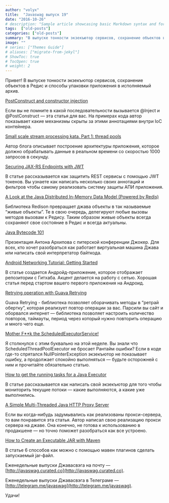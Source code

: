 ```yaml
---
author: "volyx"
title:  "Javaswag выпуск 19"
date: "2016-10-26"
# description: "Sample article showcasing basic Markdown syntax and formatting for HTML elements."
tags:  ["old-posts"]
categories: ["old-posts"]
summary: "В выпуске тонкости экзекъютор сервисов, сохранение объектов в Редис и способы упаковки приложения в исполняемый архив."
image: ""
# series: ["Themes Guide"]
# aliases: ["migrate-from-jekyl"]
# ShowToc: true
# TocOpen: true
# weight: 2
---
```

Привет!
В выпуске тонкости экзекъютор сервисов, сохранение объектов в Редис и способы упаковки приложения в исполняемый архив.

[PostConstruct and constructor injection](https://www.knitelius.com/2016/10/05/understanding-dependency-injection-part-2-postconstruct-and-constructor-injection/)

Если вы не помните в какой последовательности вызывается @Inject и @PostConstruct — эта статья для вас. На примерах кода автор показывает какие механизмы скрыты за этими аннотациями внутри IoC контейнера.

[Small scale stream processing kata. Part 1: thread pools](http://www.nurkiewicz.com/2016/10/small-scale-stream-processing-kata-part.html)

Автор блога описывает построение архитектуры приложения, которое должно обрабатывать данные в реальном времени со скоростью 1000 запросов в секунду. 


[Securing JAX-RS Endpoints with JWT](https://antoniogoncalves.org/2016/10/03/securing-jax-rs-endpoints-with-jwt/)

В статье рассказывается как защитить REST сервисы с помощью JWT токенов. 
Вы узнаете как написать несколько своих аннотаций и фильтров чтобы самому реализовать систему защиты АПИ приложения.


[A Look at the Java Distributed In-Memory Data Model (Powered by Redis)](https://dzone.com/articles/java-distributed-in-memory-data-model-powered-by-r)

Библиотека Redison превращает джава объекты в так называемые “живые объекты”. Те в свою очередь, делегируют любые вызовы методов вызовам к Редису. Таким образом живые объекты всегда сохраняют свое состояние в Редис и всегда актуальны. 


[Java Bytecode 101](https://speakerdeck.com/antonarhipov/java-bytecode-101)

Презентация Антона Архипова с питерской конференции Джокер. Для всех, кто хочет разобраться как работает виртуальная машина Джава или написать свой интерпретатор байткода. 


[Android Networking Tutorial: Getting Started](https://www.raywenderlich.com/126770/android-networking-tutorial-getting-started)

В статье создается Андройд-приложение, которое отображает репозитории с Гитхаба. Акцент делается на работу с сетью.  Хорошая статья перед стартом вашего первого приложения на Андроид.


[Retrying operation with Guava Retrying](http://www.ashishpaliwal.com/blog/2015/03/java-tip-retrying-operation-with-guava-retrying/)

Guava Retrying - библиотека позволяет оборачивать методы в “ретрай обертку”, которая реализует повтор операции за вас. Парсили вы сайт и оборвался интернет — библиотека позволяет настроить количество повторов, таймауты, период через который нужно повторить операцию и много чего еще. 


[Mother F**k the ScheduledExecutorService!](http://code.nomad-labs.com/2011/12/09/mother-fk-the-scheduledexecutorservice/)

Я столкнулся с этим буквально на этой неделе. Вы знали что ScheduledThreadPoolExecutor не бросает Рантайм ошибки? Если в коде где-то спрятался NullPointerException экзекъютор не показывает ошибку, а продолжает спокойно выполняться — будьте осторожней с ним и прочитайте обязательно статью. 

[How to get the running tasks for a Java Executor](https://www.richardnichols.net/2012/01/how-to-get-the-running-tasks-for-a-java-executor/)

В статье рассказывается как написать свой экзекъютор для того чтобы мониторить текущие потоки — какие выполняются, а какие уже выполнились.

[A Simple Multi-Threaded Java HTTP Proxy Server](http://www.jtmelton.com/2007/11/27/a-simple-multi-threaded-java-http-proxy-server/)

Если вы когда-нибудь задумывались как реализованы прокси-сервера, то вам понравится эта статья. Автор написал свою реализацию прокси сервера на джаве. Она конечно, не готова к использованию в продакшене — но точно поможет разобраться как все устроено.

[How to Create an Executable JAR with Maven](http://www.baeldung.com/executable-jar-with-maven)

В статье 6 способов как можно с помощью мавен плагинов сделать запускаемый jar-файл.

Еженедельные выпуски Джавасвэга на почту — [http://javaswag.curated.co](http://javaswag.curated.co).

Еженедельные выпуски Джавасвэга в Телеграме — [http://telegram.me/javaswag](http://telegram.me/javaswag).

Удачи!
